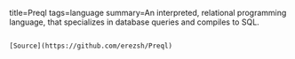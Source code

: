 title=Preql
tags=language
summary=An interpreted, relational programming language, that specializes in database queries and compiles to SQL.
~~~~~~

[Source](https://github.com/erezsh/Preql)

